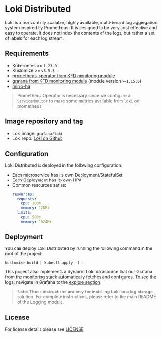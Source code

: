 # Loki Distributed

<!-- <KFD-DOCS> -->

Loki is a horizontally scalable, highly available, multi-tenant log aggregation system inspired by Prometheus.
It is designed to be very cost effective and easy to operate.
It does not index the contents of the logs, but rather a set of labels for each log stream.

## Requirements

- Kubernetes >= `1.23.0`
- Kustomize >= `v3.5.3`
- [prometheus-operator from KFD monitoring module][prometheus-operator]
- [grafana from KFD monitoring module][grafana] (module version `>=1.15.0`)
- [minio-ha](../minio-ha)

> Prometheus Operator is necessary since we configure a `ServiceMonitor` to make
> some metrics available from `loki` on prometheus

## Image repository and tag

* Loki image: `grafana/loki`
* Loki repo: [Loki on Github][loki-gh]

## Configuration

Loki Distributed is deployed in the following configuration:

- Each microservice has its own Deployment/StatefulSet
- Each Deployment has its own HPA
- Common resources set as:
    ```yaml
    resources:
      requests:
        cpu: 100m
        memory: 128Mi
      limits:
        cpu: 500m
        memory: 1024Mi
    ```

## Deployment

You can deploy Loki Distributed by running the following command in the root of
the project:

```shell
kustomize build | kubectl apply -f -
```

This project also implements a dynamic Loki datasource that our Grafana from the monitoring stack automatically fetches and configures.
To see the logs, navigate in Grafana to the [explore section][grafana-explore-doc].

> Note: These instructions are only for installing Loki as a log storage solution.
> For complete instructions, please refer to the main README of the Logging module.

<!-- Links -->

[prometheus-operator]: https://github.com/sighup-io/fury-kubernetes-monitoring/blob/master/katalog/prometheus-operator
[grafana]: https://github.com/sighup-io/fury-kubernetes-monitoring/blob/master/katalog/grafana
[grafana-explore-doc]: https://grafana.com/docs/grafana/latest/explore/
[loki-gh]: https://github.com/grafana/loki

<!-- </KFD-DOCS> -->

## License

For license details please see [LICENSE](../../LICENSE)
